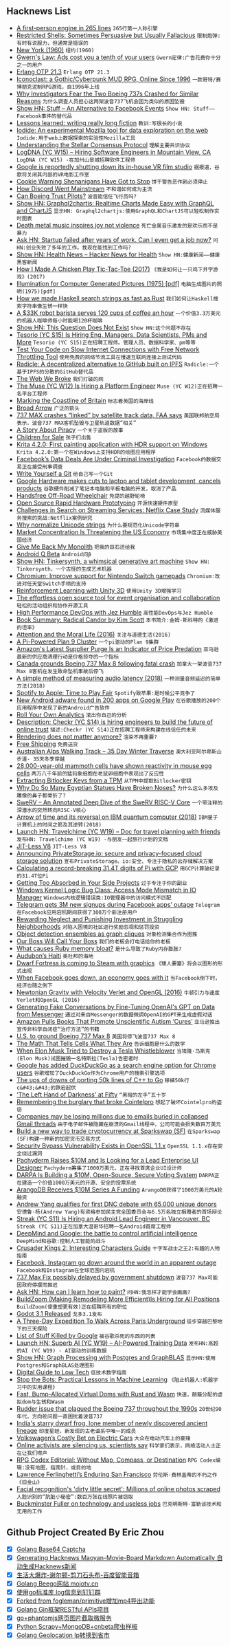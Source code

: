 ## Hacknews List


- [A first-person engine in 265 lines](http://www.playfuljs.com/a-first-person-engine-in-265-lines/)  `265行第一人称引擎`
- [Restricted Shells: Sometimes Persuasive but Usually Fallacious](https://gravitational.com/blog/ssh-restricted-shells/)  `限制炮弹:有时有说服力，但通常是错误的`
- [New York (1960)](https://classic.esquire.com/article/1960/7/1/new-york)  `纽约(1960)`
- [Gwern&#39;s Law: Ads cost you a tenth of your users](https://twitter.com/gwern/status/1103855323100708866)  `Gwern定律:广告花费你十分之一的用户`
- [Erlang OTP 21.3](http://www.erlang.org/news/127)  `Erlang OTP 21.3`
- [Iconoclast: a Gothic/Cyberpunk MUD RPG, Online Since 1996](http://iconoclast.org/index.shtml)  `一款哥特/赛博朋克泥制RPG游戏，自1996年上线`
- [Why Investigators Fear the Two Boeing 737s Crashed for Similar Reasons](https://www.nytimes.com/interactive/2019/03/13/world/boeing-737-crash-investigation.html)  `为什么调查人员担心这两架波音737飞机会因为类似的原因坠毁`
- [Show HN: Stuff – An Alternative to Facebook Events](https://stuff.li)  `Show HN: Stuff——Facebook事件的替代品`
- [Lessons learned: writing really long fiction](http://www.antipope.org/charlie/blog-static/2019/03/lessons-learned-writing-really.html)  `教训:写很长的小说`
- [Iodide: An experimental Mozilla tool for data exploration on the web](https://hacks.mozilla.org/2019/03/iodide-an-experimental-tool-for-scientific-communicatiodide-for-scientific-communication-exploration-on-the-web/)  `Iodide:用于web上数据探索的实验性Mozilla工具`
- [Understanding the Stellar Consensus Protocol](https://medium.com/interstellar/understanding-the-stellar-consensus-protocol-423409aad32e)  `理解主要共识协议`
- [LogDNA (YC W15) – Hiring Software Engineers in Mountain View, CA](https://boards.greenhouse.io/logdna/jobs/4124607002)  `LogDNA (YC W15) -在加州山景城招聘软件工程师`
- [Google is reportedly shutting down its in-house VR film studio](https://techcrunch.com/2019/03/13/google-is-reportedly-shutting-down-its-in-house-vr-film-studio/)  `据报道，谷歌将关闭其内部的VR电影工作室`
- [Cookie Warning Shenanigans Have Got to Stop](https://www.troyhunt.com/these-cookie-warning-shenanigans-have-got-to-stop/)  `饼干警告恶作剧必须停止`
- [How Discord Went Mainstream](https://www.theatlantic.com/technology/archive/2019/03/how-discord-went-mainstream-influencers/584671/)  `不和谐如何成为主流`
- [Can Boeing Trust Pilots?](https://airfactsjournal.com/2019/03/can-boeing-trust-pilots/)  `波音能信任飞行员吗?`
- [Show HN: Graphql2chartjs: Realtime Charts Made Easy with GraphQL and ChartJS](https://github.com/hasura/graphql-engine/tree/master/community/tools/graphql2chartjs)  `显示HN: Graphql2chartjs:使用GraphQL和ChartJS可以轻松制作实时图表`
- [Death metal music inspires joy not violence](https://www.bbc.com/news/science-environment-47543875)  `死亡金属音乐激发的是欢乐而不是暴力`
- [Ask HN: Startup failed after years of work. Can I even get a job now?](item?id=19386758)  `问HN:创业失败了多年的工作。我现在能找到工作吗?`
- [Show HN: Health News – Hacker News for Health](https://news.nukleosome.com/)  `Show HN:健康新闻——健康黑客新闻`
- [How I Made A Chicken Play Tic-Tac-Toe (2017)](https://steemit.com/life/@creatr/how-i-made-a-chicken-play-tic-tac-toe-a-true-story)  `《我是如何让一只鸡下井字游戏》(2017)`
- [Illumination for Computer Generated Pictures (1975) [pdf]](http://www.cs.northwestern.edu/~ago820/cs395/Papers/Phong_1975.pdf)  `电脑生成图片的照明(1975)[pdf]`
- [How we made Haskell search strings as fast as Rust](https://tech.channable.com/posts/2019-03-13-how-we-made-haskell-search-strings-as-fast-as-rust.html)  `我们如何让Haskell搜索字符串像生锈一样快`
- [A $33K robot barista serves 120 cups of coffee an hour](https://www.businessinsider.com/robot-barista-reveals-dangerous-rise-of-automation-2018-5)  `一个价值3.3万美元的机器人咖啡师每小时能喝120杯咖啡`
- [Show HN: This Question Does Not Exist](https://stackroboflow.com)  `Show HN:这个问题不存在`
- [Tesorio (YC S15) Is Hiring Eng. Managers, Data Scientists, PMs and More](https://www.tesorio.com/careers/)  `Tesorio (YC S15)正在招聘工程师。管理人员、数据科学家、pm等等`
- [Test Your Code on Slow Internet Connections with Free Network Throttling Tool](https://www.httpdebugger.com/netthrottler.html)  `使用免费的网络节流工具在慢速互联网连接上测试代码`
- [Radicle: A decentralized alternative to GitHub built on IPFS](http://www.radicle.xyz/)  `Radicle:一个基于IPFS的分散的GitHub替代品`
- [The Web We Broke](https://ethanmarcotte.com/wrote/the-web-we-broke/)  `我们打破的网`
- [The Muse (YC W12) Is Hiring a Platform Engineer](https://www.themuse.com/jobs/themuse/platform-engineer)  `Muse (YC W12)正在招聘一名平台工程师`
- [Marking the Coastline of Britain](https://www.bbc.co.uk/news/in-pictures-47538031)  `标志着英国的海岸线`
- [Broad Arrow](https://en.wikipedia.org/wiki/Broad_arrow)  `广泛的箭头`
- [737 MAX crashes “linked” by satellite track data, FAA says](https://arstechnica.com/information-technology/2019/03/faa-acting-chief-says-satellite-data-provided-link-between-boeing-crashes/)  `美国联邦航空局表示，波音737 MAX客机坠毁与卫星轨道数据“相关”`
- [A Story About Piracy](http://maggie-stiefvater.tumblr.com/post/166952028861/ive-decided-to-tell-you-guys-a-story-about)  `一个关于盗版的故事`
- [Children for Sale](https://rarehistoricalphotos.com/4-children-sale-1948/)  `孩子们出售`
- [Krita 4.2.0: First painting application with HDR support on Windows](https://krita.org/en/item/krita-4-2-0-the-first-painting-application-to-bring-hdr-support-to-windows)  `Krita 4.2.0:第一个在Windows上支持HDR的绘图应用程序`
- [Facebook’s Data Deals Are Under Criminal Investigation](https://www.nytimes.com/2019/03/13/technology/facebook-data-subpoenas.html)  `Facebook的数据交易正在接受刑事调查`
- [Write Yourself a Git](https://wyag.thb.lt/)  `给自己写一个Git`
- [Google Hardware makes cuts to laptop and tablet development, cancels products](https://arstechnica.com/gadgets/2019/03/google-hardware-makes-cuts-to-laptop-and-tablet-development-cancels-products/)  `谷歌硬件削减了笔记本电脑和平板电脑的开发，取消了产品`
- [Handsfree Off-Road Wheelchair](https://omeotechnology.com/)  `免提的越野轮椅`
- [Open Source Rapid Hardware Prototyping](https://www.futurice.com/blog/prototyping-with-pela-blocks)  `开源快速硬件原型`
- [Challenges in Search on Streaming Services: Netflix Case Study](https://arxiv.org/abs/1903.04638)  `流媒体服务搜索的挑战:Netflix案例研究`
- [Why normalize Unicode strings](https://withblue.ink/2019/03/11/why-you-need-to-normalize-unicode-strings.html)  `为什么要规范化Unicode字符串`
- [Market Concentration Is Threatening the US Economy](https://www.project-syndicate.org/commentary/united-states-economy-rising-market-power-by-joseph-e-stiglitz-2019-03)  `市场集中度正在威胁美国经济`
- [Give Me Back My Monolith](http://www.craigkerstiens.com/2019/03/13/give-me-back-my-monolith/)  `把我的巨石还给我`
- [Android Q Beta](https://android-developers.googleblog.com/2019/03/introducing-android-q-beta.html)  `Android问β`
- [Show HN: Tinkersynth, a whimsical generative art machine](https://tinkersynth.com/slopes)  `Show HN: Tinkersynth，一个古怪的生成艺术机器`
- [Chromium: Improve support for Nintendo Switch gamepads](https://chromium-review.googlesource.com/c/chromium/src/&#43;/1510080)  `Chromium:改进对任天堂Switch手柄的支持`
- [Reinforcement Learning with Unity 3D](https://dtransposed.github.io/blog/GEAR.html)  `使用Unity 3D增强学习`
- [The effortless open source tool for event organisation and collaboration](https://getindico.io)  `轻松的活动组织和协作开源工具`
- [High Performance DevOps with Jez Humble](https://www.heavybit.com/library/podcasts/o11ycast/ep-9-high-performance-devops-with-jez-humble/)  `高性能DevOps与Jez Humble`
- [Book Summary: Radical Candor by Kim Scott](https://docs.google.com/document/d/1EdWgZ-p6Gyi0_el7Hh96bogakvumly7b3T2JSk4Xu1M/edit?usp=sharing)  `本书简介:金姆·斯科特的《激进的坦率》`
- [Attention and the Moral Life (2016)](https://thefrailestthing.com/2016/09/13/attention-and-the-moral-life/)  `关注与道德生活(2016)`
- [A Pi-Powered Plan 9 Cluster](https://www.rs-online.com/designspark/a-pi-powered-plan-9-cluster)  `一个pi驱动的Plan 9集群`
- [Amazon&#39;s Latest Supplier Purge Is an Indicator of Price Predation](https://promarket.org/amazons-latest-supplier-purge-is-a-classic-indicator-of-price-predation/)  `亚马逊最新的供应商清理行动是价格掠夺的一个指标`
- [Canada grounds Boeing 737 Max 8 following fatal crash](https://www.cbc.ca/news/politics/garneau-boeing-ethiopia-crash-1.5054234)  `加拿大一架波音737 Max 8客机在发生致命坠机事故后停飞`
- [A simple method of measuring audio latency (2018)](http://blog.nirbheek.in/2018/04/a-simple-method-of-measuring-audio.html)  `一种测量音频延迟的简单方法(2018)`
- [Spotify to Apple: Time to Play Fair](https://www.timetoplayfair.com/timeline/)  `Spotify致苹果:是时候公平竞争了`
- [New Android adware found in 200 apps on Google Play](https://techcrunch.com/2019/03/13/new-android-adware-google-play/)  `在谷歌播放的200个应用程序中发现了新的Android广告软件`
- [Roll Your Own Analytics](https://www.pcmaffey.com/roll-your-own-analytics/)  `滚出你自己的分析`
- [Description: Checkr (YC S14) is hiring engineers to build the future of online trust](http://grnh.se/gxdah31)  `描述:Checkr (YC S14)正在招聘工程师来构建在线信任的未来`
- [Rendering does not matter anymore?](http://c0de517e.blogspot.com/2019/03/rendering-doesnt-matter-anymore.html)  `渲染不再重要?`
- [Free Shipping](https://reallifemag.com/free-shipping/)  `免费送货`
- [Australian Alps Walking Track – 35 Day Winter Traverse](https://markoates.exposure.co/australian-alps-walking-track)  `澳大利亚阿尔卑斯山步道- 35天冬季穿越`
- [28,000-year-old mammoth cells have shown reactivity in mouse egg cells](https://www.nature.com/articles/s41598-019-40546-1)  `两万八千年前的猛犸象细胞在老鼠卵细胞中表现出了反应性`
- [Extracting Bitlocker Keys from a TPM](https://pulsesecurity.co.nz/articles/TPM-sniffing)  `从TPM中提取Bitlocker密钥`
- [Why Do So Many Egyptian Statues Have Broken Noses?](https://www.artsy.net/article/artsy-editorial-egyptian-statues-broken-noses)  `为什么这么多埃及雕像的鼻子都骨折了?`
- [SweRV – An Annotated Deep Dive of the SweRV RISC-V Core](https://tomverbeure.github.io/2019/03/13/SweRV.html)  `一个带注释的深潜水的突然转向RISC-V核心`
- [Arrow of time and its reversal on IBM quantum computer (2018)](https://arxiv.org/abs/1712.10057)  `IBM量子计算机上的时间之箭及其逆转(2018)`
- [Launch HN: Travelchime (YC W19) – Doc for travel planning with friends](item?id=19383941)  `发布HN: Travelchime (YC W19) -与朋友一起旅行计划的文档`
- [JIT-Less V8](https://v8.dev/blog/jitless)  `JIT-Less V8`
- [Announcing PrivateStorage.io: secure and privacy-focused cloud storage solution](https://leastauthority.com/blog/least-authority-and-private-internet-access-announce-privatestorage-io-a-secure-and-privacy-focused-cloud-storage-solution/)  `宣布PrivateStorage。io:安全、专注于隐私的云存储解决方案`
- [Calculating a record-breaking 31.4T digits of Pi with GCP](https://cloud.google.com/blog/products/compute/calculating-31-4-trillion-digits-of-archimedes-constant-on-google-cloud)  `用GCP计算破纪录的31.4T位Pi`
- [Getting Too Absorbed in Your Side Projects](https://www.bennettnotes.com/post/getting-too-absorbed-into-your-side-projects/)  `过于专注于你的副业`
- [Windows Kernel Logic Bug Class: Access Mode Mismatch in IO Manager](https://googleprojectzero.blogspot.com/2019/03/windows-kernel-logic-bug-class-access.html)  `Windows内核逻辑错误类:IO管理器中的访问模式不匹配`
- [Telegram gets 3M new signups during Facebook apps’ outage](https://techcrunch.com/2019/03/14/telegram-gets-3m-new-signups-during-facebook-apps-outage/)  `Telegram在Facebook应用宕机期间获得了300万个新注册用户`
- [Rewarding Neglect and Punishing Investment in Struggling Neighborhoods](https://www.strongtowns.org/journal/2019/3/7/rewarding-neglect-and-punishing-investment-in-struggling-neighborhoods)  `对陷入困境的社区进行奖励忽视和惩罚投资`
- [Object detection ensembles as graph cliques](https://medium.com/synapse-blog/tech-deep-dive-object-detection-ensembles-as-graph-cliques-a7f7d33b5477)  `对象检测集合作为图簇`
- [Our Boss Will Call Your Boss](https://cepr.shorthandstories.com/haiti-contractors/index.html)  `我们的老板会打电话给你的老板`
- [What causes Ruby memory bloat?](https://www.joyfulbikeshedding.com/blog/2019-03-14-what-causes-ruby-memory-bloat.html)  `是什么导致了Ruby内存膨胀?`
- [Audubon’s Haiti](https://publicdomainreview.org/2019/03/06/audubons-haiti/)  `奥杜邦的海地`
- [Dwarf Fortress is coming to Steam with graphics](https://www.polygon.com/2019/3/13/18263905/dwarf-fortress-steam-graphics-workshop)  `《矮人要塞》将会以图形的形式出现`
- [When Facebook goes down, an economy goes with it](https://www.theverge.com/2019/3/14/18265002/facebook-instagram-outage-ad-revenue-lost)  `当Facebook倒下时，经济也随之倒下`
- [Newtonian Gravity with Velocity Verlet and OpenGL (2016)](https://compphys.go.ro/newtonian-gravity/)  `牛顿引力与速度Verlet和OpenGL (2016)`
- [Generating Fake Conversations by Fine-Tuning OpenAI&#39;s GPT on Data from Messenger](http://tenoke.github.io/blog/gpt-finetune)  `通过对来自Messenger的数据微调OpenAI的GPT来生成虚假对话`
- [Amazon Pulls Books That Promote Unscientific Autism ‘Cures’](https://www.nytimes.com/2019/03/13/technology/amazon-autism-books.html)  `亚马逊推出宣传非科学自闭症“治疗方法”的书籍`
- [U.S. to ground Boeing 737 Max 8](https://www.businessinsider.com/us-bans-boeing-737-max-8-after-ethiopian-airline-lion-air-crashes-2019-3)  `美国将停飞波音737 Max 8`
- [The Math That Tells Cells What They Are](https://www.quantamagazine.org/the-math-that-tells-cells-what-they-are-20190313/)  `告诉细胞是什么的数学`
- [When Elon Musk Tried to Destroy a Tesla Whistleblower](https://www.bloomberg.com/news/features/2019-03-13/when-elon-musk-tried-to-destroy-tesla-whistleblower-martin-tripp)  `当埃隆·马斯克(Elon Musk)试图摧毁一名特斯拉(Tesla)告密者时`
- [Google has added DuckDuckGo as a search engine option for Chrome users](https://techcrunch.com/2019/03/13/google-has-quietly-added-duckduckgo-as-a-search-engine-option-for-chrome-users-in-60-markets/)  `谷歌增加了DuckDuckGo作为Chrome用户的搜索引擎选项`
- [The ups of downs of porting 50k lines of C&#43;&#43; to Go](https://togototo.wordpress.com/)  `移植50k行c&#43;&#43;的跌宕起伏`
- [‘The Left Hand of Darkness&#39; at Fifty](https://www.theparisreview.org/blog/2019/03/12/the-left-hand-of-darkness-at-fifty/)  `“黑暗的左手”五十岁`
- [Remembering the burglary that broke Cointelpro](https://www.muckrock.com/news/archives/2019/mar/08/fbi-media-anniversary/)  `想起了破坏Cointelpro的盗窃`
- [Companies may be losing millions due to emails buried in collapsed Gmail threads](https://thehftguy.com/2019/02/12/the-gmail-bug-thats-been-stealing-187m-a-year-from-expedia/)  `由于电子邮件被隐藏在崩溃的Gmail线程中，公司可能会损失数百万美元`
- [Build a new way to trade cryptocurrency at Sparkswap (SF)](https://www.keyvalues.com/sparkswap)  `在Sparkswap (SF)构建一种新的加密货币交易方式`
- [Security Bypass Vulnerability Exists in OpenSSL 1.1.x](https://coocoor.com/advisory/cve/CVE-2019-1543)  `OpenSSL 1.1.x存在安全绕过漏洞`
- [Pachyderm Raises $10M and Is Looking for a Lead Enterprise UI Designer](https://jobs.lever.co/pachyderm/)  `Pachyderm筹集了1000万美元，正在寻找首席企业UI设计师`
- [DARPA Is Building a $10M, Open-Source, Secure Voting System](https://motherboard.vice.com/en_us/article/yw84q7/darpa-is-building-a-dollar10-million-open-source-secure-voting-system)  `DARPA正在建造一个价值1000万美元的开源、安全的投票系统`
- [ArangoDB Receives $10M Series A Funding](https://www.arangodb.com/2019/03/arangodb-receives-series-a-funding-led-by-bow-capital/)  `ArangoDB获得了1000万美元的A轮融资`
- [Andrew Yang qualifies for first DNC debate with 65,000 unique donors](https://www.axios.com/andrew-yang-2020-democratic-primary-debate-6b64b6c5-b256-4056-8385-3d108038cd25.html)  `安德鲁·杨(Andrew Yang)有资格参加民主党全国委员会与6.5万名独立捐赠者的首场辩论`
- [Streak (YC S11) Is Hiring an Android Lead Engineer in Vancouver, BC](https://www.streak.com/careers/android-lead-vancouver)  `Streak (YC S11)正在加拿大温哥华招聘一名Android首席工程师`
- [DeepMind and Google: the battle to control artificial intelligence](https://www.1843magazine.com/features/deepmind-and-google-the-battle-to-control-artificial-intelligence)  `DeepMind和谷歌:控制人工智能的战斗`
- [Crusader Kings 2: Interesting Characters Guide](https://ck2.paradoxwikis.com/Interesting_characters_guide)  `十字军战士之王2:有趣的人物指南`
- [Facebook, Instagram go down around the world in an apparent outage](https://www.usatoday.com/story/tech/talkingtech/2019/03/13/facebook-instagram-go-down-across-united-states-apparent-outage/3151883002/)  `Facebook和Instagram在全球范围内宕机`
- [737 Max Fix possibly delayed by government shutdown](https://arstechnica.com/information-technology/2019/03/boeings-fixes-to-737-max-software-delayed-by-government-shutdown-report-claims/)  `波音737 Max可能因政府停摆而推迟`
- [Ask HN: How can I learn how to paint?](item?id=19375624)  `问HN:我怎样才能学会画画?`
- [BuildZoom (Making Remodeling More Efficient)Is Hiring for All Positions](https://jobs.lever.co/buildzoom)  `BuildZoom(使重塑更有效)正在招聘所有的职位`
- [Godot 3.1 Released](https://godotengine.org/article/godot-3-1-released)  `戈多3.1发布`
- [A Three-Day Expedition To Walk Across Paris Underground](https://longreads.com/2019/03/13/a-three-day-expedition-to-walk-across-paris-entirely-underground/)  `徒步穿越巴黎地下的三天探险`
- [List of Stuff Killed by Google](https://killedbygoogle.com/)  `被谷歌杀死的东西的列表`
- [Launch HN: Superb AI (YC W19) – AI-Powered Training Data](item?id=19380813)  `发布HN:高超的AI (YC W19) - AI驱动的训练数据`
- [Show HN: Graph Processing with Postgres and GraphBLAS](https://github.com/michelp/pggraphblas)  `显示HN:使用Postgres和GraphBLAS处理图形`
- [Digital Guide to Low Tech](http://gauthierroussilhe.com/en/posts/convert-low-tech)  `低技术数字指南`
- [Stop the Bots: Practical Lessons in Machine Learning](https://blog.cloudflare.com/stop-the-bots-practical-lessons-in-machine-learning/)  `《阻止机器人:机器学习中的实用课程》`
- [Fast, Bump-Allocated Virtual Doms with Rust and Wasm](https://hacks.mozilla.org/2019/03/fast-bump-allocated-virtual-doms-with-rust-and-wasm/)  `快速，颠簸分配的虚拟dom与生锈和Wasm`
- [Rudder issue that plagued the Boeing 737 throughout the 1990s](https://m.imgur.com/a/5wcFx8M)  `20世纪90年代，方向舵问题一直困扰着波音737`
- [India&#39;s starry dwarf frog, lone member of newly discovered ancient lineage](https://www.phys.org/news/2019-03-india-starry-dwarf-frog-lone.html)  `印度星蛙，新发现的古老谱系中唯一的成员`
- [Volkswagen’s Costly Bet on Electric Cars](https://www.wsj.com/articles/volkswagens-costly-bet-on-electric-cars-11552403871)  `大众在电动汽车上的豪赌`
- [Online activists are silencing us, scientists say](https://www.reuters.com/investigates/special-report/science-socialmedia/)  `科学家们表示，网络活动人士正在让我们噤声`
- [RPG Codex Editorial: Without Map, Compass, or Destination](https://rpgcodex.net/content.php?id=11097)  `RPG Codex编辑:没有地图，指南针，或目的地`
- [Lawrence Ferlinghetti’s Enduring San Francisco](https://www.nytimes.com/2019/03/11/travel/lawrence-ferlinghettis-enduring-san-francisco.html)  `劳伦斯·费林盖蒂的不朽之作《旧金山》`
- [Facial recognition&#39;s &#39;dirty little secret&#39;: Millions of online photos scraped](https://www.nbcnews.com/tech/internet/facial-recognition-s-dirty-little-secret-millions-online-photos-scraped-n981921)  `人脸识别的“肮脏小秘密”:数百万张在线照片被窃取`
- [Buckminster Fuller on technology and useless jobs](http://www.openculture.com/2019/03/buckminster-fuller-on-technology-and-useless-jobs.html)  `巴克明斯特·富勒谈技术和无用的工作`

## Github Project Created By Eric Zhou

- [x] [Golang Base64 Captcha](https://github.com/mojocn/base64Captcha)
- [x] [Generating Hacknews Maoyan-Movie-Board Markdown Automatically 自动生成Hacknews新闻](https://github.com/dejavuzhou/md-genie)
- [x] [生活大爆炸-谢尔顿-剪刀石头布-百度智能音箱](https://github.com/mojocn/dueros-bang-game)
- [x] [Golang Beego网站 mojotv.cn](https://github.com/mojocn/www.mojotv.cn)
- [x] [使用go标准库,log信息到钉钉群](https://github.com/mojocn/dooger)
- [x] [Forked from fogleman/primitive增加mp4导出功能](https://github.com/mojocn/primitive)
- [x] [Golang Gin框架RESTful APIs项目](https://github.com/JJJJJJJerk/ezier-golang-web-api-framework)
- [x] [go+phantomjs网页图片截取微服务](https://github.com/mojocn/screen_shot)
- [x] [Python Scrapy+MongoDB+cnbeta爬虫样板](https://github.com/mojocn/scrapy_mongodb_boilerplate_cnbeta)
- [x] [Golang Geolocation Ip转换到省市](https://github.com/mojocn/ip2location)